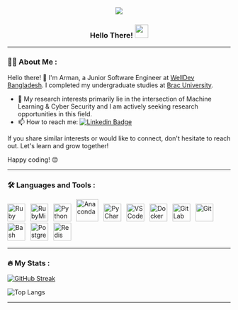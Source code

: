 <!---
Source: https://www.sitepoint.com/github-profile-readme/#:~:text=Adding%20GitHub%20Stats
-->
<div id="header" align="center">
  <img src="https://media.giphy.com/media/v1.Y2lkPTc5MGI3NjExMXBwOTE2eWdobDB0NXNkOWJwZWp0ZGZyN3p3N2NmcGhkcTZra2MyaiZlcD12MV9pbnRlcm5hbF9naWZfYnlfaWQmY3Q9Zw/QHE5gWI0QjqF2/giphy.gif"/>
  <br>
  <img src="https://komarev.com/ghpvc/?username=arman-hosain&style=flat-square&color=blue" alt=""/>
  <h3>
    Hello There!
    <img src="https://media.giphy.com/media/hvRJCLFzcasrR4ia7z/giphy.gif" width="30px"/>
  </h3>
</div>

---

### :man_technologist: About Me :

Hello there! 👋 I'm Arman, a Junior Software Engineer at <a href="https://www.welldev.io/">WellDev Bangladesh</a>. I completed my undergraduate studies at <a href="https://www.bracu.ac.bd/">Brac University</a>.


- :telescope: My research interests primarily lie in the intersection of Machine Learning & Cyber Security and I am actively seeking research opportunities in this field.
- :mailbox: How to reach me: [![Linkedin Badge](https://img.shields.io/badge/-Arman_Hossain-blue?style=flat&logo=Linkedin&logoColor=white)](https://www.linkedin.com/in/arman--hossain/) 



If you share similar interests or would like to connect, don't hesitate to reach out. Let's learn and grow together!

Happy coding! 😊


---

### :hammer_and_wrench: Languages and Tools :
<div>
<img src="https://cdn.jsdelivr.net/gh/devicons/devicon@latest/icons/ruby/ruby-original-wordmark.svg" title="Ruby" alt="Ruby" width="40" height="40"/> &nbsp;
<img src="https://cdn.jsdelivr.net/gh/devicons/devicon@latest/icons/rubymine/rubymine-original.svg" title="RubyMine" alt="RubyMine" width="40" height="40"/> &nbsp;
<img src="https://cdn.jsdelivr.net/gh/devicons/devicon@latest/icons/python/python-original-wordmark.svg" title="Python" alt="Python" width="40" height="40"/> &nbsp;
<img src="https://cdn.jsdelivr.net/gh/devicons/devicon@latest/icons/anaconda/anaconda-original-wordmark.svg" title="Anaconda" alt="Anaconda" width="50" height="50"/> &nbsp;
<img src="https://cdn.jsdelivr.net/gh/devicons/devicon@latest/icons/pycharm/pycharm-original.svg" title="PyCharm" alt="PyCharm" width="40" height="40"/> &nbsp;
<img src="https://cdn.jsdelivr.net/gh/devicons/devicon@latest/icons/vscode/vscode-original-wordmark.svg" title="VSCode" alt="VSCode" width="40" height="40"/> &nbsp;
<img src="https://cdn.jsdelivr.net/gh/devicons/devicon@latest/icons/docker/docker-original-wordmark.svg" 
title="Docker" alt="Docker" width="40" height="40"/> &nbsp;
<img src="https://cdn.jsdelivr.net/gh/devicons/devicon@latest/icons/gitlab/gitlab-original-wordmark.svg"
title="GitLab" alt="GitLab" width="40" height="40"/> &nbsp;
<img src="https://cdn.jsdelivr.net/gh/devicons/devicon@latest/icons/git/git-original-wordmark.svg" title="Git" alt="Git" width="40" height="40"/> &nbsp;
<img src="https://cdn.jsdelivr.net/gh/devicons/devicon@latest/icons/bash/bash-plain.svg" title="Bash" alt="Bash" width="40" height="40"/> &nbsp;
<img src="https://cdn.jsdelivr.net/gh/devicons/devicon@latest/icons/postgresql/postgresql-original-wordmark.svg"  title="PostgreSQL" alt="PostgreSQL" width="40" height="40"/> &nbsp;
<img src="https://cdn.jsdelivr.net/gh/devicons/devicon@latest/icons/redis/redis-original-wordmark.svg" title="Redis" alt="Redis" width="40" height="40"/> &nbsp;
</div>


---

### :fire: My Stats :
[![GitHub Streak](https://streak-stats.demolab.com?user=arman-hosain&theme=whatsapp-light2&hide_border=true&border_radius=3.7&date_format=M%20j%5B%2C%20Y%5D)](https://git.io/streak-stats)

![Top Langs](https://github-readme-stats.vercel.app/api/top-langs/?username=arman-hosain&hide_progress=true)

---

